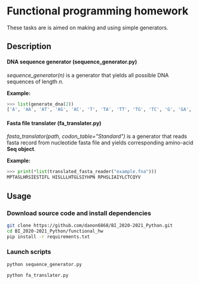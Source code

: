 # Functional programming homework

These tasks are is aimed on making and using simple generators.

## Description

#### DNA sequence generator (sequence_generator.py)

*sequence_generator(n)* is a generator that yields all possible DNA sequences of length *n*.

**Example:**

```python
>>> list(generate_dna(2))
['A', 'AA', 'AT', 'AG', 'AC', 'T', 'TA', 'TT', 'TG', 'TC', 'G', 'GA', 'GT', 'GG', 'GC', 'C', 'CA', 'CT', 'CG', 'CC']
```

#### Fasta file translater  (fa_translater.py)

*fasta_translator(path, codon_table="Standard")* is a generator that reads fasta record from nucleotide fasta file and yields corresponding amino-acid **Seq object**.

**Example:**

```python
>>> print(*list(translated_fasta_reader("example.fna")))
MPTASLHRSIESTIFL HISLLLHTGLSIYHPN RPHSLIAIYLCTCQYV
```

## Usage

### Download source code and install dependencies

```bash
git clone https://github.com/danon6868/BI_2020-2021_Python.git
cd BI_2020-2021_Python/functional_hw
pip install -r requirements.txt
```

### Launch scripts

```bash
python sequence_generator.py
```

```bash
python fa_translater.py
```
